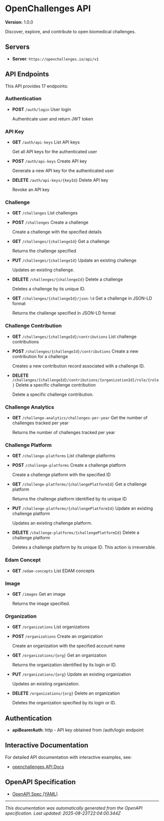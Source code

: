 # OpenChallenges API

**Version:** 1.0.0

Discover, explore, and contribute to open biomedical challenges.

## Servers

- **Server**: `https://openchallenges.io/api/v1`

## API Endpoints

This API provides 17 endpoints:

### Authentication

- **POST** `/auth/login`
  User login

  Authenticate user and return JWT token

### API Key

- **GET** `/auth/api-keys`
  List API keys

  Get all API keys for the authenticated user

- **POST** `/auth/api-keys`
  Create API key

  Generate a new API key for the authenticated user

- **DELETE** `/auth/api-keys/{keyId}`
  Delete API key

  Revoke an API key

### Challenge

- **GET** `/challenges`
  List challenges

- **POST** `/challenges`
  Create a challenge

  Create a challenge with the specified details

- **GET** `/challenges/{challengeId}`
  Get a challenge

  Returns the challenge specified

- **PUT** `/challenges/{challengeId}`
  Update an existing challenge

  Updates an existing challenge.

- **DELETE** `/challenges/{challengeId}`
  Delete a challenge

  Deletes a challenge by its unique ID.

- **GET** `/challenges/{challengeId}/json-ld`
  Get a challenge in JSON-LD format

  Returns the challenge specified in JSON-LD format

### Challenge Contribution

- **GET** `/challenges/{challengeId}/contributions`
  List challenge contributions

- **POST** `/challenges/{challengeId}/contributions`
  Create a new contribution for a challenge

  Creates a new contribution record associated with a challenge ID.

- **DELETE** `/challenges/{challengeId}/contributions/{organizationId}/role/{role}`
  Delete a specific challenge contribution

  Delete a specific challenge contribution.

### Challenge Analytics

- **GET** `/challenge-analytics/challenges-per-year`
  Get the number of challenges tracked per year

  Returns the number of challenges tracked per year

### Challenge Platform

- **GET** `/challenge-platforms`
  List challenge platforms

- **POST** `/challenge-platforms`
  Create a challenge platform

  Create a challenge platform with the specified ID

- **GET** `/challenge-platforms/{challengePlatformId}`
  Get a challenge platform

  Returns the challenge platform identified by its unique ID

- **PUT** `/challenge-platforms/{challengePlatformId}`
  Update an existing challenge platform

  Updates an existing challenge platform.

- **DELETE** `/challenge-platforms/{challengePlatformId}`
  Delete a challenge platform

  Deletes a challenge platform by its unique ID. This action is irreversible.

### Edam Concept

- **GET** `/edam-concepts`
  List EDAM concepts

### Image

- **GET** `/images`
  Get an image

  Returns the image specified.

### Organization

- **GET** `/organizations`
  List organizations

- **POST** `/organizations`
  Create an organization

  Create an organization with the specified account name

- **GET** `/organizations/{org}`
  Get an organization

  Returns the organization identified by its login or ID.

- **PUT** `/organizations/{org}`
  Update an existing organization

  Updates an existing organization.

- **DELETE** `/organizations/{org}`
  Delete an organization

  Deletes the organization specified by its login or ID.

## Authentication

- **apiBearerAuth**: http - API key obtained from /auth/login endpoint

## Interactive Documentation

For detailed API documentation with interactive examples, see:

- [openchallenges API Docs](https://sage-bionetworks.github.io/sage-monorepo/apps/openchallenges/api-docs/)

## OpenAPI Specification

- [OpenAPI Spec (YAML)](https://github.com/Sage-Bionetworks/sage-monorepo/blob/main/libs/openchallenges/api-description/openapi/openapi.yaml)

---

_This documentation was automatically generated from the OpenAPI specification._
_Last updated: 2025-08-23T22:04:00.344Z_
